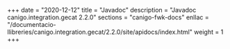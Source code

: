 +++
date        = "2020-12-12"
title       = "Javadoc"
description = "Javadoc canigo.integration.gecat 2.2.0"
sections    = "canigo-fwk-docs"
enllac		= "/documentacio-llibreries/canigo.integration.gecat/2.2.0/site/apidocs/index.html"
weight		= 1
+++
